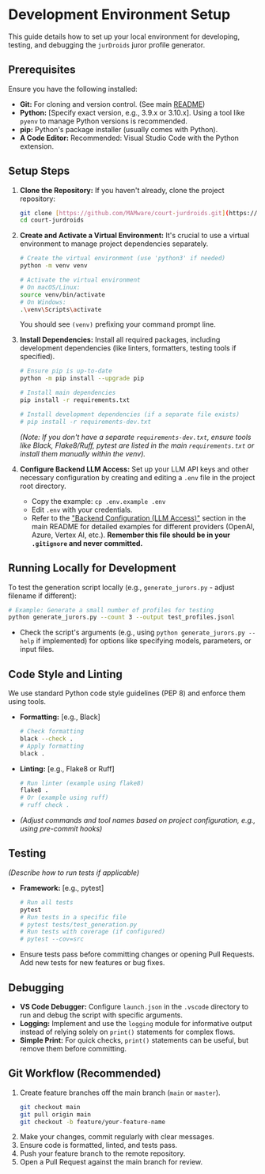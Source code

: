 # Development Environment Setup

This guide details how to set up your local environment for developing, testing, and debugging the `jurDroids` juror profile generator.

## Prerequisites

Ensure you have the following installed:

* **Git:** For cloning and version control. (See main [README](../README.md#cloning-the-repository))
* **Python:** [Specify exact version, e.g., 3.9.x or 3.10.x]. Using a tool like `pyenv` to manage Python versions is recommended.
* **pip:** Python's package installer (usually comes with Python).
* **A Code Editor:** Recommended: Visual Studio Code with the Python extension.

## Setup Steps

1.  **Clone the Repository:**
    If you haven't already, clone the project repository:
    ```bash
    git clone [https://github.com/MAMware/court-jurdroids.git](https://github.com/MAMware/court-jurdroids.git)
    cd court-jurdroids
    ```

2.  **Create and Activate a Virtual Environment:**
    It's crucial to use a virtual environment to manage project dependencies separately.
    ```bash
    # Create the virtual environment (use 'python3' if needed)
    python -m venv venv

    # Activate the virtual environment
    # On macOS/Linux:
    source venv/bin/activate
    # On Windows:
    .\venv\Scripts\activate
    ```
    You should see `(venv)` prefixing your command prompt line.

3.  **Install Dependencies:**
    Install all required packages, including development dependencies (like linters, formatters, testing tools if specified).
    ```bash
    # Ensure pip is up-to-date
    python -m pip install --upgrade pip

    # Install main dependencies
    pip install -r requirements.txt

    # Install development dependencies (if a separate file exists)
    # pip install -r requirements-dev.txt
    ```
    *(Note: If you don't have a separate `requirements-dev.txt`, ensure tools like Black, Flake8/Ruff, pytest are listed in the main `requirements.txt` or install them manually within the venv).*

4.  **Configure Backend LLM Access:**
    Set up your LLM API keys and other necessary configuration by creating and editing a `.env` file in the project root directory.
    * Copy the example: `cp .env.example .env`
    * Edit `.env` with your credentials.
    * Refer to the ["Backend Configuration (LLM Access)"](../README.md#backend-configuration-llm-access) section in the main README for detailed examples for different providers (OpenAI, Azure, Vertex AI, etc.). **Remember this file should be in your `.gitignore` and never committed.**

## Running Locally for Development

To test the generation script locally (e.g., `generate_jurors.py` - adjust filename if different):

```bash
# Example: Generate a small number of profiles for testing
python generate_jurors.py --count 3 --output test_profiles.jsonl
```

* Check the script's arguments (e.g., using `python generate_jurors.py --help` if implemented) for options like specifying models, parameters, or input files.

## Code Style and Linting

We use standard Python code style guidelines (PEP 8) and enforce them using tools.

* **Formatting:** [e.g., Black]
    ```bash
    # Check formatting
    black --check .
    # Apply formatting
    black .
    ```
* **Linting:** [e.g., Flake8 or Ruff]
    ```bash
    # Run linter (example using flake8)
    flake8 .
    # Or (example using ruff)
    # ruff check .
    ```
* *(Adjust commands and tool names based on project configuration, e.g., using pre-commit hooks)*

## Testing

*(Describe how to run tests if applicable)*

* **Framework:** [e.g., pytest]
    ```bash
    # Run all tests
    pytest
    # Run tests in a specific file
    # pytest tests/test_generation.py
    # Run tests with coverage (if configured)
    # pytest --cov=src
    ```
* Ensure tests pass before committing changes or opening Pull Requests. Add new tests for new features or bug fixes.

## Debugging

* **VS Code Debugger:** Configure `launch.json` in the `.vscode` directory to run and debug the script with specific arguments.
* **Logging:** Implement and use the `logging` module for informative output instead of relying solely on `print()` statements for complex flows.
* **Simple Print:** For quick checks, `print()` statements can be useful, but remove them before committing.

## Git Workflow (Recommended)

1.  Create feature branches off the main branch (`main` or `master`).
    ```bash
    git checkout main
    git pull origin main
    git checkout -b feature/your-feature-name
    ```
2.  Make your changes, commit regularly with clear messages.
3.  Ensure code is formatted, linted, and tests pass.
4.  Push your feature branch to the remote repository.
5.  Open a Pull Request against the main branch for review.